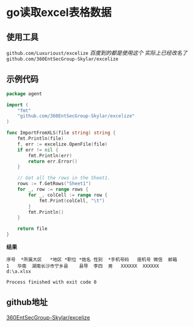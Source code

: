 # go读取excel表格数据



## 使用工具

`github.com/Luxurioust/excelize`
*百度到的都是使用这个 实际上已经改名了*
`github.com/360EntSecGroup-Skylar/excelize`


## 示例代码

```go
package agent

import (
	"fmt"
	"github.com/360EntSecGroup-Skylar/excelize"
)

func ImportFromXLS(file string) string {
	fmt.Println(file)
	f, err := excelize.OpenFile(file)
	if err != nil {
		fmt.Println(err)
		return err.Error()
	}

	// Get all the rows in the Sheet1.
	rows := f.GetRows("Sheet1")
	for _, row := range rows {
		for _, colCell := range row {
			fmt.Print(colCell, "\t")
		}
		fmt.Println()
	}

	return file
}

```

**结果**

```
序号	*所属大区	*地区	*职位	*姓名	性别	*手机号码	座机号	微信	邮箱	
1	华南	湖南长沙市宁乡县	县导	李四	男	XXXXXX	XXXXXX			
d:\a.xlsx

Process finished with exit code 0
```





## github地址

[360EntSecGroup-Skylar/excelize](https://github.com/360EntSecGroup-Skylar/excelize)